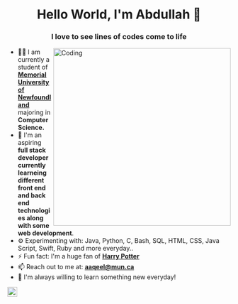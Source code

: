 <h1 align="center">Hello World, I'm Abdullah 👋 </h1>
<h3 align="center">I love to see lines of codes come to life</h3>
<img align="right" alt="Coding" width="400" src="https://media.giphy.com/media/JmJMzlXOiI0dq/giphy.gif?cid=ecf05e47sukdymzz0yxb8r0phbzp730j5bfljkq0qkzdzx2n&rid=giphy.gif&ct=g">

- 👨‍🏛 I am currently a student of <a href="https://cs.mun.ca/"> **Memorial University of Newfoundland** </a> majoring in **Computer Science.**
- 🌱 I'm an aspiring **full stack developer currently learneing different front end and back end technologies along with some web development**. 
- ⚙️ Experimenting with: Java, Python, C, Bash, SQL, HTML, CSS, Java Script, Swift, Ruby and more everyday..
- ⚡️ Fun fact: I'm a huge fan of  <a href="[https://cs.mun.ca/](https://media.giphy.com/media/eax0rh3OERAYg/giphy.gif?cid=ecf05e4723okqwsnydjhf8sxsn1s9s89oqxpr372x7qcvf49&rid=giphy.gif&ct=g)"> **Harry Potter** </a>
- 📫 Reach out to me at: **aaqeel@mun.ca**
- 🌱 I'm always willing to learn something new everyday!


<a href="https://github.com/abdlaqeel/">
  <img align="left" alt="Github" width="22px" src="https://cdn.jsdelivr.net/npm/simple-icons@v3/icons/github.svg" />
</a>

